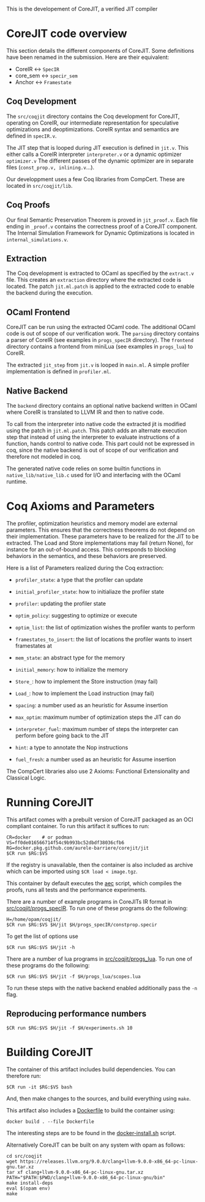 This is the developement of CoreJIT, a verified JIT compiler


# CoreJIT code overview

This section details the different components of CoreJIT.
Some definitions have been renamed in the submission.
Here are their equivalent:
- CoreIR     <->   `SpecIR`
- core_sem   <->   `specir_sem`
- Anchor     <->   `Framestate`

## Coq Development

The `src/coqjit` directory contains the Coq development for CoreJIT, operating on CoreIR, our intermediate representation for speculative optimizations and deoptimizations.
CoreIR syntax and semantics are defined in `specIR.v`.

The JIT step that is looped during JIT execution is defined in `jit.v`.
This either calls a CoreIR interpreter `interpreter.v` or a dynamic optimizer `optimizer.v`
The different passes of the dynamic optimizer are in separate files (`const_prop.v, inlining.v`...).

Our developpment uses a few Coq libraries from CompCert. These are located in `src/coqjit/lib`.

## Coq Proofs

Our final Semantic Preservation Theorem is proved in `jit_proof.v`.
Each file ending in `_proof.v` contains the correctness proof of a CoreJIT component.
The Internal Simulation Framework for Dynamic Optimizations is located in `internal_simulations.v`.

## Extraction

The Coq development is extracted to OCaml as specified by the `extract.v` file.
This creates an `extraction` directory where the extracted code is located.
The patch `jit.ml.patch` is applied to the extracted code to enable the backend during the execution.

## OCaml Frontend

CoreJIT can be run using the extracted OCaml code. The additional OCaml code is out of scope of our verification work.
The `parsing` directory contains a parser of CoreIR (see examples in `progs_specIR` directory).
The `frontend` directory contains a frontend from miniLua (see examples in `progs_lua`) to CoreIR.

The extracted `jit_step` from `jit.v` is looped in `main.ml`. 
A simple profiler implementation is defined in `profiler.ml`.

## Native Backend

The `backend` directory contains an optional native backend written in OCaml where CoreIR is translated to LLVM IR and then to native code.

To call from the interpreter into native code the extracted jit is modified using the patch in `jit.ml.patch`. This patch adds an alternate execution step that instead of using the interpreter to evaluate instructions of a function, hands control to native code. This part could not be expressed in coq, since the native backend is out of scope of our verification and therefore not modeled in coq.

The generated native code relies on some builtin functions in `native_lib/native_lib.c` used for I/O and interfacing with the OCaml runtime.

# Coq Axioms and Parameters

The profiler, optimization heuristics and memory model are external parameters.
This ensures that the correctness theorems do not depend on their implementation.
These parameters have to be realized for the JIT to be extracted.
The Load and Store implementations may fail (return None), for instance for an out-of-bound access.
This corresponds to blocking behaviors in the semantics, and these behaviors are preserved.

Here is a list of Parameters realized during the Coq extraction:
- `profiler_state`:          a type that the profiler can update
- `initial_profiler_state`:  how to initialiaze the profiler state
- `profiler`:                updating the profiler state
- `optim_policy`:            suggesting to optimize or execute
- `optim_list`:              the list of optimization wishes the profiler wants to perform
- `framestates_to_insert`:   the list of locations the profiler wants to insert framestates at

- `mem_state`:               an abstract type for the memory
- `initial_memory`:          how to initialize the memory
- `Store_`:                  how to implement the Store instruction (may fail)
- `Load_`:                   how to implement the Load instruction (may fail)

- `spacing`:                 a number used as an heuristic for Assume insertion
- `max_optim`:               maximum number of optimization steps the JIT can do
- `interpreter_fuel`:        maximum number of steps the interpreter can perform before going back to the JIT
- `hint`:                    a type to annotate the Nop instructions
- `fuel_fresh`:              a number used as an heuristic for Assume insertion

The CompCert libraries also use 2 Axioms: Functional Extensionality and Classical Logic.

# Running CoreJIT

This artifact comes with a prebuilt version of CoreJIT packaged as an OCI compliant container.
To run this artifact it suffices to run:

```
CR=docker    # or podman
VS=ff0de016566714f54c9b993bc52dbdf38036cfb6
RG=docker.pkg.github.com/aurele-barriere/corejit/jit
$CR run $RG:$VS
```

If the registry is unavailable, then the container is also included as archive which can be imported using `$CR load < image.tgz`.

This container by default executes the [aec](https://github.com/Aurele-Barriere/CoreJIT/blob/master/aec.sh) script, which compiles the proofs, runs all tests and the performance experiments.

There are a number of example programs in CoreJITs IR format in [src/coqjit/progs_specIR](https://github.com/Aurele-Barriere/CoreJIT/tree/master/src/coqjit/progs_specIR). To run one of these programs do the following:

```
H=/home/opam/coqjit/
$CR run $RG:$VS $H/jit $H/progs_specIR/constprop.specir
```

To get the list of options use

```
$CR run $RG:$VS $H/jit -h
```

There are a number of lua programs in [src/coqjit/progs_lua](https://github.com/Aurele-Barriere/CoreJIT/tree/master/src/coqjit/progs_lua). To run one of these programs do the following:

```
$CR run $RG:$VS $H/jit -f $H/progs_lua/scopes.lua
```

To run these steps with the native backend enabled additionally pass the `-n` flag.


## Reproducing performance numbers

```
$CR run $RG:$VS $H/jit -f $H/experiments.sh 10
```

# Building CoreJIT

The container of this artifact includes build dependencies. You can therefore run:

```
$CR run -it $RG:$VS bash
```

And, then make changes to the sources, and build everything using `make`.

This artifact also includes a [Dockerfile](https://github.com/Aurele-Barriere/CoreJIT/blob/master/Dockerfile) to build the container using:

```
docker build . --file Dockerfile
```

The interesting steps are to be found in the [docker-install.sh](https://github.com/Aurele-Barriere/CoreJIT/blob/master/container-install.sh) script. 

Alternatively CoreJIT can be built on any system with opam as follows:

```
cd src/coqjit
wget https://releases.llvm.org/9.0.0/clang+llvm-9.0.0-x86_64-pc-linux-gnu.tar.xz
tar xf clang+llvm-9.0.0-x86_64-pc-linux-gnu.tar.xz
PATH="$PATH:$PWD/clang+llvm-9.0.0-x86_64-pc-linux-gnu/bin"
make install-deps
eval $(opam env)
make
```
